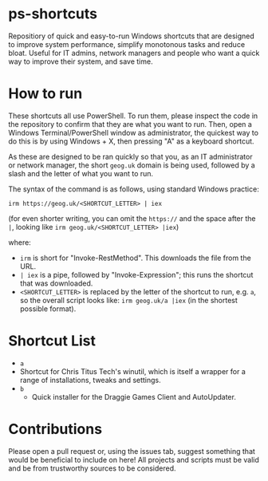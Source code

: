 # ps-shortcuts
Repositiory of quick and easy-to-run Windows shortcuts that are designed to improve system performance, simplify monotonous tasks and reduce bloat. Useful for IT admins, network managers and people who want a quick way to improve their system, and save time.

# How to run
These shortcuts all use PowerShell. To run them, please inspect the code in the repository to confirm that they are what you want to run. Then, open a Windows Terminal/PowerShell window as administrator, the quickest way to do this is by using Windows + X, then pressing "A" as a keyboard shortcut.

As these are designed to be ran quickly so that you, as an IT administrator or network manager, the short `geog.uk` domain is being used, followed by a slash and the letter of what you want to run. 

The syntax of the command is as follows, using standard Windows practice:

```
irm https://geog.uk/<SHORTCUT_LETTER> | iex
```
(for even shorter writing, you can omit the `https://` and the space after the `|`, looking like `irm geog.uk/<SHORTCUT_LETTER> |iex`)


where:
- `irm` is short for "Invoke-RestMethod". This downloads the file from the URL.
- `| iex` is a pipe, followed by "Invoke-Expression"; this runs the shortcut that was downloaded.
- `<SHORTCUT_LETTER>` is replaced by the letter of the shortcut to run, e.g. `a`, so the overall script looks like: `irm geog.uk/a |iex` (in the shortest possible format).

# Shortcut List

- `a`
 - Shortcut for Chris Titus Tech's winutil, which is itself a wrapper for a range of installations, tweaks and settings.
- `b`
  - Quick installer for the Draggie Games Client and AutoUpdater.  


# Contributions
Please open a pull request or, using the issues tab, suggest something that would be beneficial to include on here! All projects and scripts must be valid and be from trustworthy sources to be considered.
